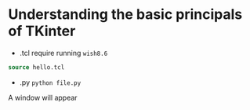 # Understanding the basic principals of TKinter

* .tcl require running `wish8.6`
```tcl
source hello.tcl
```
* .py `python file.py`

A window will appear
